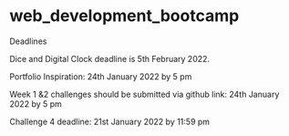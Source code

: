 # web_development_bootcamp
Deadlines

Dice and Digital Clock deadline is 5th February 2022.

Portfolio Inspiration: 24th January 2022 by 5 pm

Week 1 &2  challenges should be submitted via github link: 24th January 2022 by 5 pm

Challenge 4 deadline: 21st January 2022 by 11:59 pm
